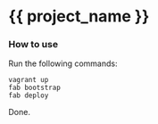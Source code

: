 {{ project_name }}
=================

### How to use

Run the following commands:

    vagrant up
    fab bootstrap
    fab deploy

Done.
